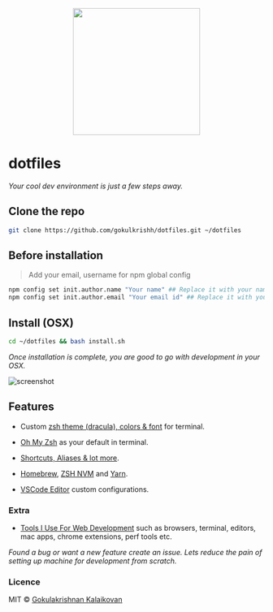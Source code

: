 <p align="center"><img src="https://raw.githubusercontent.com/gokulkrishh/dotfiles/master/logo.png" width="250" height="250"/></p>

# dotfiles

_Your cool dev environment is just a few steps away._

## Clone the repo

```bash
git clone https://github.com/gokulkrishh/dotfiles.git ~/dotfiles
```

## Before installation

> Add your email, username for npm global config

```bash
npm config set init.author.name "Your name" ## Replace it with your name
npm config set init.author.email "Your email id" ## Replace it with your email id
```

## Install (OSX)

```bash
cd ~/dotfiles && bash install.sh
```

_Once installation is complete, you are good to go with development in your OSX._

<img src="https://raw.githubusercontent.com/gokulkrishh/dotfiles/master/terminal.jpg" alt="screenshot"/>

## Features

* Custom [zsh theme (dracula), colors & font](https://raw.githubusercontent.com/gokulkrishh/dotfiles/master/terminal.jpg) for terminal.

* [Oh My Zsh](https://github.com/robbyrussell/oh-my-zsh) as your default in terminal.

* [Shortcuts, Aliases & lot more](https://github.com/gokulkrishh/dotfiles/blob/master/docs/Aliases.md).

* [Homebrew](http://brew.sh/), [ZSH NVM](https://github.com/lukechilds/zsh-nvm) and [Yarn](https://yarnpkg.com/).

* [VSCode Editor](https://github.com/gokulkrishh/dotfiles/tree/master/vscode) custom configurations.

### Extra

* [Tools I Use For Web Development](https://gokulkrishh.github.io/tools/2017/08/10/tools-i-use-for-web-development.html) such as browsers, terminal, editors, mac apps, chrome extensions, perf tools etc.

_Found a bug or want a new feature create an issue. Lets reduce the pain of setting up machine for development from scratch._

### Licence

MIT © [Gokulakrishnan Kalaikovan](http://github.com/gokulkrishh)
